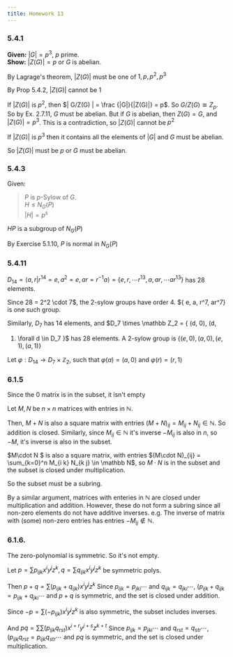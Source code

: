 ```yaml
---
title: Homework 13
---
```


### 5.4.1

**Given:** $|G| = p^3$, $p$ prime.  
**Show:** $|Z(G)| = p$ or $G$ is abelian.  

By Lagrage's theorem, $|Z(G)|$ must be one of $1, p, p^2, p^3$

By Prop 5.4.2, $|Z(G)|$ cannot be $1$

If $|Z(G)|$ is $p^2$, then $| G/Z(G) | = \frac {|G|}{|Z(G)|} = p$. So $G/Z(G)
\cong Z_p$. So by Ex. 2.7.11, $G$ must be abelian. But if $G$ is
abelian, then $Z(G) = G$, and $|Z(G)| = p^3$. This is a contradiction, so
$|Z(G)|$ cannot be $p^2$

If $|Z(G)|$ is $p^3$ then it contains all the elements of $|G|$ and $G$ must be
abelian.

So $|Z(G)|$ must be $p$ or $G$ must be abelian.

### 5.4.3

Given:
> $P$ is $p$-Sylow of $G$.  
> $H \le N_G(P)$  
> $|H| = p^s$

$HP$ is a subgroup of $N_G(P)$

By Exercise 5.1.10, $P$ is normal in $N_G(P)$




### 5.4.11

$D_14 = \langle a, r | r^14 = e, a^2= e, ar = r ^{-1} a \rangle
= \{e, r, \cdots r^{13}, a, ar, \cdots ar^{13} \}$ has 28 elements.

Since 28 = 2^2 \cdot 7$, the 2-sylow groups have order $4$. $\{ e, a, r^7,
ar^7\} is one such group.

Similarly, $D_7$ has 14 elements, and $D_7 \times \mathbb Z_2 = \{ (d, 0), (d,
1) \forall d \in D_7 \}$ has 28 elements. A 2-sylow group is $\{(e, 0), (a, 0),
(e, 1), (a, 1) \}$

Let $\varphi: D_14 \to D_7 \times \mathbb Z_2$, such that $\varphi(a) = (a, 0)$ and $\varphi(r) = (r, 1)$


### 6.1.5

Since the $0$ matrix is in the subset, it isn't empty

Let $M, N$ be $n\times n$ matrices with  entries in $\mathbb N$.

Then, $M + N$ is also a square matrix with entries $(M+N)_{ij} = M_{ij} +
N_{ij} \in \mathbb N$. So addition is closed. Similarly, since $M_{ij} \in
\mathbb N$ it's inverse $-M_{ij}$ is also in $n$, so $-M$, it's inverse is also
in the subset.

$M\cdot N $ is also a square matrix, with entries $(M\cdot N)_{ij} =
\sum_{k=0}^n M_{i k} N_{k j} \in \mathbb N$, so $M\cdot N$ is in the subset and
the subset is closed under multiplication.

So the subset must be a subring.


By a similar argument, matrices with enteries in $\mathbb N$ are closed under
multiplication and addition.
However, these do not form a subring since all non-zero
elements do not have additive inverses. e.g. The inverse of matrix with (some)
non-zero entries has entries $-M_{ij} \notin \mathbb N$.

### 6.1.6.

The zero-polynomial is symmetric. So it's not empty.

Let $p = \sum p_{ijk}x^iy^jz^k,q = \sum q_{ijk}x^iy^jz^k$ be symmetric polys.  

Then $p+q = \sum (p_{ijk} + q_{ijk})x^iy^jz^k$ Since $p_{ijk} = p_{jki} \cdots$
and $q_{ijk} = q_{jki} \cdots$, $(p_{ijk} + q_{ijk} = p_{ijk} + q_{jki} \cdots$
and $p+q$ is symmetric, and the set is closed under addition.

Since $-p = \sum (-p_{ijk})x^iy^jz^k$ is also symmetric, the subset includes
inverses.

And $pq = \sum \sum (p_{ijk} q_{rst})x^{i+r}y^{j+s}z^{k+t}$
Since $p_{ijk} = p_{jki} \cdots$ and $q_{rst} = q_{str} \cdots$,
$(p_{ijk} q_{rst} = p_{ijk} q_{str} \cdots$
and $pq$ is symmetric, and the set is closed under multiplication.
